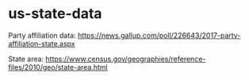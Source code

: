 # us-state-data

Party affiliation data:
https://news.gallup.com/poll/226643/2017-party-affiliation-state.aspx

State area:
https://www.census.gov/geographies/reference-files/2010/geo/state-area.html

